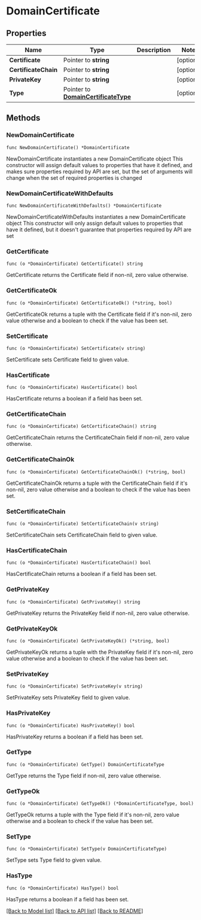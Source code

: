 # DomainCertificate

## Properties

Name | Type | Description | Notes
------------ | ------------- | ------------- | -------------
**Certificate** | Pointer to **string** |  | [optional] 
**CertificateChain** | Pointer to **string** |  | [optional] 
**PrivateKey** | Pointer to **string** |  | [optional] 
**Type** | Pointer to [**DomainCertificateType**](DomainCertificateType.md) |  | [optional] 

## Methods

### NewDomainCertificate

`func NewDomainCertificate() *DomainCertificate`

NewDomainCertificate instantiates a new DomainCertificate object
This constructor will assign default values to properties that have it defined,
and makes sure properties required by API are set, but the set of arguments
will change when the set of required properties is changed

### NewDomainCertificateWithDefaults

`func NewDomainCertificateWithDefaults() *DomainCertificate`

NewDomainCertificateWithDefaults instantiates a new DomainCertificate object
This constructor will only assign default values to properties that have it defined,
but it doesn't guarantee that properties required by API are set

### GetCertificate

`func (o *DomainCertificate) GetCertificate() string`

GetCertificate returns the Certificate field if non-nil, zero value otherwise.

### GetCertificateOk

`func (o *DomainCertificate) GetCertificateOk() (*string, bool)`

GetCertificateOk returns a tuple with the Certificate field if it's non-nil, zero value otherwise
and a boolean to check if the value has been set.

### SetCertificate

`func (o *DomainCertificate) SetCertificate(v string)`

SetCertificate sets Certificate field to given value.

### HasCertificate

`func (o *DomainCertificate) HasCertificate() bool`

HasCertificate returns a boolean if a field has been set.

### GetCertificateChain

`func (o *DomainCertificate) GetCertificateChain() string`

GetCertificateChain returns the CertificateChain field if non-nil, zero value otherwise.

### GetCertificateChainOk

`func (o *DomainCertificate) GetCertificateChainOk() (*string, bool)`

GetCertificateChainOk returns a tuple with the CertificateChain field if it's non-nil, zero value otherwise
and a boolean to check if the value has been set.

### SetCertificateChain

`func (o *DomainCertificate) SetCertificateChain(v string)`

SetCertificateChain sets CertificateChain field to given value.

### HasCertificateChain

`func (o *DomainCertificate) HasCertificateChain() bool`

HasCertificateChain returns a boolean if a field has been set.

### GetPrivateKey

`func (o *DomainCertificate) GetPrivateKey() string`

GetPrivateKey returns the PrivateKey field if non-nil, zero value otherwise.

### GetPrivateKeyOk

`func (o *DomainCertificate) GetPrivateKeyOk() (*string, bool)`

GetPrivateKeyOk returns a tuple with the PrivateKey field if it's non-nil, zero value otherwise
and a boolean to check if the value has been set.

### SetPrivateKey

`func (o *DomainCertificate) SetPrivateKey(v string)`

SetPrivateKey sets PrivateKey field to given value.

### HasPrivateKey

`func (o *DomainCertificate) HasPrivateKey() bool`

HasPrivateKey returns a boolean if a field has been set.

### GetType

`func (o *DomainCertificate) GetType() DomainCertificateType`

GetType returns the Type field if non-nil, zero value otherwise.

### GetTypeOk

`func (o *DomainCertificate) GetTypeOk() (*DomainCertificateType, bool)`

GetTypeOk returns a tuple with the Type field if it's non-nil, zero value otherwise
and a boolean to check if the value has been set.

### SetType

`func (o *DomainCertificate) SetType(v DomainCertificateType)`

SetType sets Type field to given value.

### HasType

`func (o *DomainCertificate) HasType() bool`

HasType returns a boolean if a field has been set.


[[Back to Model list]](../README.md#documentation-for-models) [[Back to API list]](../README.md#documentation-for-api-endpoints) [[Back to README]](../README.md)


